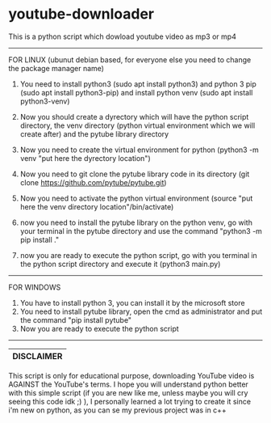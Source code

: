 # youtube-downloader
This is a python script which dowload youtube video as mp3 or mp4

------------
FOR LINUX (ubunut debian based, for everyone else you need to change the package manager name)
1) You need to install python3 (sudo apt install python3) and python 3 pip (sudo apt install python3-pip) and install python venv (sudo apt install python3-venv)

2) Now you should create a dyrectory which will have the python script directory, the venv directory (python virtual environment which we will create after) and the pytube library directory

3)  Now you need to create the virtual environment for python (python3 -m venv "put here the dyrectory location")

4) Now you need to git clone the pytube library code in its directory (git clone https://github.com/pytube/pytube.git)

5) Now you need to activate the python virtual  environment (source "put here the venv directory location"/bin/activate)

6) now you need to install the pytube library on the python venv, go with your terminal in the pytube directory and use the command "python3 -m pip install ."

7) now you are ready to execute the python script, go with you terminal in the python script directory and execute it (python3 main.py)


------------
FOR WINDOWS
1) You have to install python 3, you can install it by the microsoft store
1) You need to install pytube library, open the cmd as administrator and put the command "pip install pytube"
2) Now you are ready to execute the python script
------------


|DISCLAIMER|
|----------|
This script is only for educational purpose, downloading YouTube video is AGAINST the YouTube's terms. I hope you will understand python better with this simple script (if you are new like me, unless maybe you will cry seeing this code idk ;) ), I personally learned a lot trying to create it since i'm new on python, as you can se my previous project was in c++
